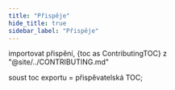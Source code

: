 ```yaml
---
title: "Přispěje"
hide_title: true
sidebar_label: "Přispěje"
---
```


importovat přispění, {toc as ContributingTOC} z "@site/../CONTRIBUTING.md"

<Contributing />

soust toc exportu = přispěvatelská TOC;
